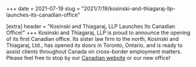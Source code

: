 +++
date = 2021-07-19
slug = "2021/7/19/kosinski-and-thiagaraj-llp-launches-its-canadian-office"

[extra]
header = "Kosinski and Thiagaraj, LLP Launches Its Canadian Office!"
+++
Kosinski and Thiagaraj, LLP is proud to announce the opening of its first Canadian office.  Its sister law firm to the north, Kosinski and Thiagaraj, Ltd., has opened its doors in Toronto, Ontario, and is ready to assist clients throughout Canada on cross-border employment matters.  Please feel free to stop by our [Canadian website](https://ktlawsf.ca/) or our new office!
